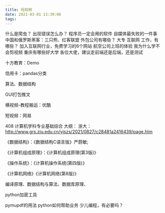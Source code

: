 ```yaml
---
title: 短视频
date: 2021-03-01 13:39:08
tags:
---
```

什么是爬虫？
出现错误怎么办？
程序员一定会用的软件
自媒体最失败的一件事
中国和俄罗斯黑客：三只熊、红客联盟
外包公司有哪些？
大专 互联网 工作，有哪些？
加入互联网行业，免费学习的6个网站
航空公司上班的体验
我为什么学不会剪视频
重庆有哪些好大学
各位大佬，建议走前端还是后端，还是测试












十方教育：Demo

信用卡：pandas分类

算法、数据结构



GUI打包推文



横视频-教程搬运：优酷

短视频：网易

408 计算机学科专业基础综合
大纲：
浙大：http://www.grs.zju.edu.cn/yjszs/2021/0827/c28481a2416439/page.htm

《数据结构》：《数据结构C语言版》严蔚敏;

《计算机组成原理》：《计算机组成原理(第3版)》

《操作系统》：《计算机操作系统(第四版)》

《计算机网络》《计算机网络(第8版)》

编译原理、数据结构与算法、数据库原理、

python加密工具


pymupdf的用法
python如何帮助业务
少儿编程，有必要吗？